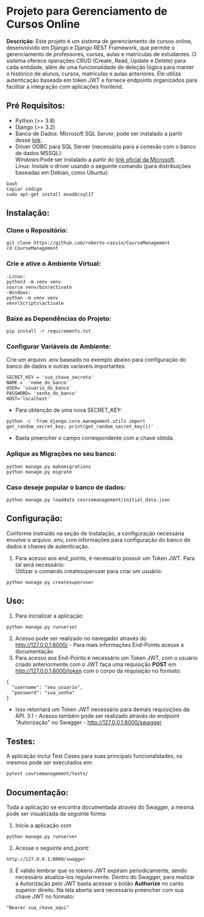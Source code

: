# Projeto para Gerenciamento de Cursos Online
**Descrição**: Este projeto é um sistema de gerenciamento de cursos online, desenvolvido em Django e Django REST Framework, que permite o gerenciamento de professores, cursos, aulas e matrículas de estudantes. O sistema oferece operações CRUD (Create, Read, Update e Delete) para cada entidade, além de uma funcionalidade de deleção lógica para manter o histórico de alunos, cursos, matrículas e aulas anteriores. Ele utiliza autenticação baseada em token JWT e fornece endpoints organizados para facilitar a integração com aplicações frontend.

## Pré Requisitos:
- Python (>= 3.8)
- Django (>= 3.2)
- Banco de Dados: Microsoft SQL Server, pode ser instalado a partir desse [link](https://www.microsoft.com/en-us/sql-server/sql-server-downloads).
- Driver ODBC para SQL Server (necessário para a conexão com o banco de dados MSSQL): <br>
Windows:Pode ser instalado a partir do [link oficial da Microsoft](https://learn.microsoft.com/en-us/sql/connect/odbc/download-odbc-driver-for-sql-server?view=sql-server-ver16). <br>
Linux: Instale o driver usando o seguinte comando (para distribuições baseadas em Debian, como Ubuntu):
```
bash
Copiar código
sudo apt-get install msodbcsql17
```
## Instalação:
### Clone o Repositório:
```
git clone https://github.com/roberto-cassio/CourseManagement
cd CourseManagement
```
### Crie e ative o Ambiente Virtual:
```
-Linux:
python3 -m venv venv
source venv/bin/activate
-Windows:
python -m venv venv
venv\Scripts\activate
```

### Baixe as Dependências do Projeto:
```
pip install -r requirements.txt
```

### Configurar Variáveis de Ambiente: 
Crie um arquivo .env baseado no exemplo abaixo para configuração do banco de dados e outras varíaveis importantes:
```
SECRET_KEY = 'sua_chave_secreta'
NAME =  'nome_do_banco'
USER= 'usuario_do_banco'
PASSWORD= 'senha_do_banco'
HOST='localhost'
```

- Para obtenção de uma nova SECRET_KEY:
```
python -c 'from django.core.management.utils import get_random_secret_key; print(get_random_secret_key())'
```
- Basta preencher o campo correspondente com a chave obtida.
### Aplique as Migrações no seu banco:
```
python manage.py makemigrations
python manage.py migrate
```

### Caso deseje popular o banco de dados:
```
python manage.py loaddata coursemanagement/initial_data.json
```

## Configuração:
Conforme instruído na seção de Instalação, a configuração necessária envolve o arquivo .env, com informações para configuração do banco de dados e chaves de autenticação.
1. Para acesso aos end_points, é necessário possuir um Token JWT. Para tal será necessário: <br>
Utilizar o comando createsuperuser para criar um usuário:
```
python manage.py createsuperuser
```


## Uso:
1. Para inicializar a aplicação:
```
python manage.py runserver
```
2. Acesso pode ser realizado no navegador através do http://127.0.0.1:8000/ - Para mais informações End-Points acesse a documentação
3. Para acesso aos End-Points é necessário um Token JWT, com o usuário criado anteriormente com o JWT faça uma requisição **POST** em
http://127.0.0.1:8000/token com o corpo da requisição no formato:
```
{
  "username": "seu_usuario",
  "password": "sua_senha"
}
```
- Isso retornará um Token JWT necessário para demais requisições da API.
3.1 - Acesso também pode ser realizado através do endpoint "Autorização" no Swagger - http://127.0.0.1:8000/swagger

## Testes:
A aplicação inclui Test Cases para suas principais funcionalidades, os mesmos pode ser executados em:
```
pytest coursemanagement/tests/
```
## Documentação:
Toda a aplicação se encontra documentada através do Swagger, a mesma pode ser visualizada da seguinte forma:
1. Inicie a aplicação com
```
python manage.py runserver
```
2. Acesse o seguinte end_point:
```
http://127.0.0.1:8000/swagger
```
3. É valido lembrar que os tokens JWT expiram periodicamente, sendo necessário atualiza-los regularmente. Dentro do Swagger, para realizar a Autorização pelo JWT basta acessar o botão **Authorize** no canto superior direito. Na tela aberta será necessário preencher com sua chave JWT no formato:
```
"Bearer sua_chave_aqui"
```
